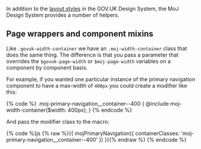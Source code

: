 In addition to the [layout styles](https://design-system.service.gov.uk/styles/layout) in the GOV.UK Design System, the MoJ Design System provides a number of helpers.

## Page wrappers and component mixins

Like `.govuk-width-container` we have an `.moj-width-container` class that does the same thing. The difference is that you pass a parameter that overrides the `$govuk-page-width` or `$moj-page-width` variables on a component by component basis.

For example, if you wanted one particular instance of the primary navigation component to have a max-width of `400px` you could create a modifier like this:

{% code %}
.moj-primary-navigation__container--400 {
  @include moj-width-container($width: 400px);
}
{% endcode %}

And pass the modifier class to the macro:

{% code %}js
{% raw %}{{ mojPrimaryNavigation({
  containerClasses: 'moj-primary-navigation__container--400'
}) }}{% endraw %}
{% endcode %}
